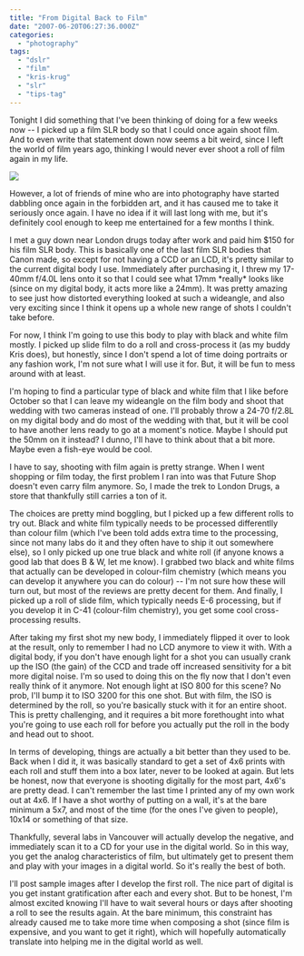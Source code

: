 ```yaml
---
title: "From Digital Back to Film"
date: "2007-06-20T06:27:36.000Z"
categories: 
  - "photography"
tags: 
  - "dslr"
  - "film"
  - "kris-krug"
  - "slr"
  - "tips-tag"
---
```


Tonight I did something that I've been thinking of doing for a few weeks now -- I picked up a film SLR body so that I could once again shoot film. And to even write that statement down now seems a bit weird, since I left the world of film years ago, thinking I would never ever shoot a roll of film again in my life.

[![](http://farm2.static.flickr.com/1137/573794967_6bdf176e41.jpg?v=0)](http://www.flickr.com/photos/duanestorey/573794967/)

However, a lot of friends of mine who are into photography have started dabbling once again in the forbidden art, and it has caused me to take it seriously once again. I have no idea if it will last long with me, but it's definitely cool enough to keep me entertained for a few months I think.

I met a guy down near London drugs today after work and paid him $150 for his film SLR body. This is basically one of the last film SLR bodies that Canon made, so except for not having a CCD or an LCD, it's pretty similar to the current digital body I use. Immediately after purchasing it, I threw my 17-40mm f/4.0L lens onto it so that I could see what 17mm \*really\* looks like (since on my digital body, it acts more like a 24mm). It was pretty amazing to see just how distorted everything looked at such a wideangle, and also very exciting since I think it opens up a whole new range of shots I couldn't take before.

For now, I think I'm going to use this body to play with black and white film mostly. I picked up slide film to do a roll and cross-process it (as my buddy Kris does), but honestly, since I don't spend a lot of time doing portraits or any fashion work, I'm not sure what I will use it for. But, it will be fun to mess around with at least.

I'm hoping to find a particular type of black and white film that I like before October so that I can leave my wideangle on the film body and shoot that wedding with two cameras instead of one. I'll probably throw a 24-70 f/2.8L on my digital body and do most of the wedding with that, but it will be cool to have another lens ready to go at a moment's notice. Maybe I should put the 50mm on it instead? I dunno, I'll have to think about that a bit more. Maybe even a fish-eye would be cool.

I have to say, shooting with film again is pretty strange. When I went shopping or film today, the first problem I ran into was that Future Shop doesn't even carry film anymore. So, I made the trek to London Drugs, a store that thankfully still carries a ton of it.

The choices are pretty mind boggling, but I picked up a few different rolls to try out. Black and white film typically needs to be processed differentlly than colour film (which I've been told adds extra time to the processing, since not many labs do it and they often have to ship it out somewhere else), so I only picked up one true black and white roll (if anyone knows a good lab that does B & W, let me know). I grabbed two black and white films that actually can be developed in colour-film chemistry (which means you can develop it anywhere you can do colour) -- I'm not sure how these will turn out, but most of the reviews are pretty decent for them. And finally, I picked up a roll of slide film, which typically needs E-6 processing, but if you develop it in C-41 (colour-film chemistry), you get some cool cross-processing results.

After taking my first shot my new body, I immediately flipped it over to look at the result, only to remember I had no LCD anymore to view it with. With a digital body, if you don't have enough light for a shot you can usually crank up the ISO (the gain) of the CCD and trade off increased sensitivity for a bit more digital noise. I'm so used to doing this on the fly now that I don't even really think of it anymore. Not enough light at ISO 800 for this scene? No prob, I'll bump it to ISO 3200 for this one shot. But with film, the ISO is determined by the roll, so you're basically stuck with it for an entire shoot. This is pretty challenging, and it requires a bit more forethought into what you're going to use each roll for before you actually put the roll in the body and head out to shoot.

In terms of developing, things are actually a bit better than they used to be. Back when I did it, it was basically standard to get a set of 4x6 prints with each roll and stuff them into a box later, never to be looked at again. But lets be honest, now that everyone is shooting digitally for the most part, 4x6's are pretty dead. I can't remember the last time I printed any of my own work out at 4x6. If I have a shot worthy of putting on a wall, it's at the bare minimum a 5x7, and most of the time (for the ones I've given to people), 10x14 or something of that size.

Thankfully, several labs in Vancouver will actually develop the negative, and immediately scan it to a CD for your use in the digital world. So in this way, you get the analog characteristics of film, but ultimately get to present them and play with your images in a digital world. So it's really the best of both.

I'll post sample images after I develop the first roll. The nice part of digital is you get instant gratification after each and every shot. But to be honest, I'm almost excited knowing I'll have to wait several hours or days after shooting a roll to see the results again. At the bare minimum, this constraint has already caused me to take more time when composing a shot (since film is expensive, and you want to get it right), which will hopefully automatically translate into helping me in the digital world as well.
